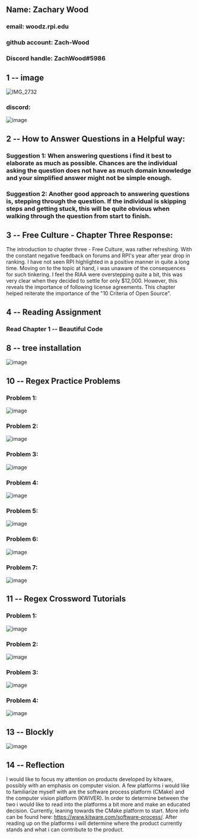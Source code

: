 ## Name: Zachary Wood 
### email: woodz.rpi.edu 
### github account: Zach-Wood
### Discord handle: ZachWood#5986



## 1 -- image
![IMG_2732](https://user-images.githubusercontent.com/40222287/106547307-ffab5a00-64da-11eb-89ab-8cb6ae3a829b.jpeg)


### discord: 
![image](https://user-images.githubusercontent.com/40222287/106313901-f39f6e00-6236-11eb-9de7-f089b2e2e38a.png)

## 2 -- How to Answer Questions in a Helpful way:

### Suggestion 1: When answering questions i find it best to elaborate as much as possible. Chances are the individual asking the question does not have as much domain knowledge and your simplified answer might not be simple enough. 

### Suggestion 2: Another good approach to answering questions is, stepping through the question. If the individual is skipping steps and getting stuck, this will be quite obvious when walking through the question from start to finish. 

## 3 -- Free Culture - Chapter Three Response:
The introduction to chapter three - Free Culture, was rather refreshing. With the constant negative feedback on forums and RPI's year after year drop in ranking. I have not seen RPI highlighted in a positive manner in quite a long time. Moving on to the topic at hand, i was unaware of the consequences for such tinkering. I feel the RIAA were overstepping quite a bit, this was very clear when they decided to settle for only $12,000. However, this reveals the importance of following license agreements. This chapter helped reiterate the importance of the "10 Criteria of Open Source". 


## 4 -- Reading Assignment
### Read Chapter 1 -- Beautiful Code


## 8 -- tree installation
![image](https://user-images.githubusercontent.com/40222287/106396299-094a9a00-63d5-11eb-97da-54f576c1c032.png)


## 10 -- Regex Practice Problems 
### Problem 1: 
![image](https://user-images.githubusercontent.com/40222287/106396554-a3f7a880-63d6-11eb-8745-6e9de9234108.png)
### Problem 2: 
![image](https://user-images.githubusercontent.com/40222287/106396699-b0c8cc00-63d7-11eb-84e7-ad9ff29e7f08.png)
### Problem 3:
![image](https://user-images.githubusercontent.com/40222287/106396754-f5ecfe00-63d7-11eb-93a4-18c0bae7abb0.png)
### Problem 4: 
![image](https://user-images.githubusercontent.com/40222287/106396892-b2df5a80-63d8-11eb-808c-5b3710dd5323.png)
### Problem 5: 
![image](https://user-images.githubusercontent.com/40222287/106396974-25503a80-63d9-11eb-8d63-53de4bbc448e.png)
### Problem 6: 
![image](https://user-images.githubusercontent.com/40222287/106397025-69433f80-63d9-11eb-98f6-ac9066381318.png)
### Problem 7: 
![image](https://user-images.githubusercontent.com/40222287/106397089-b2938f00-63d9-11eb-8572-8f6631717f57.png)


## 11 -- Regex Crossword Tutorials
### Problem 1:
![image](https://user-images.githubusercontent.com/40222287/106397716-bf65b200-63dc-11eb-8c13-66518c549877.png)
### Problem 2: 
![image](https://user-images.githubusercontent.com/40222287/106397760-005dc680-63dd-11eb-8b0c-45158e934720.png)
### Problem 3:
![image](https://user-images.githubusercontent.com/40222287/106397781-1bc8d180-63dd-11eb-9b1b-9df405aa28e6.png)
### Problem 4: 
![image](https://user-images.githubusercontent.com/40222287/106397795-38fda000-63dd-11eb-9630-9983cb71bc3d.png)


## 13 -- Blockly 
![image](https://user-images.githubusercontent.com/40222287/106398851-39009e80-63e3-11eb-8041-31877a01c671.png)


## 14 -- Reflection 
I would like to focus my attention on products developed by kitware, possibly with an emphasis on computer vision. A few platforms i would like to familiarize myself with are the software process platform (CMake) and the computer vision platform (KWIVER). In order to determine between the two i would like to read into the platforms a bit more and make an educated decision. Currently, leaning towards the CMake platform to start. More info can be found here: https://www.kitware.com/software-process/. After reading up on the platforms i will determine where the product currently stands and what i can contribute to the product. 
